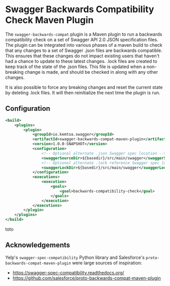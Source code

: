 # Swagger Backwards Compatibility Check Maven Plugin

The <code>swagger-backwards-compat</code> plugin is a Maven plugin to
run a backwards compatibility check on a set of Swagger API 2.0 JSON specification
files. The plugin can be integrated into various phases of a maven build to check 
that any changes to a set of Swagger .json files are backwards compatible.
This ensures that these changes do not impact existing users that haven't had a
chance to update to these latest changes. .lock files are created to keep
track of the state of the .json files. This file is updated when a non-breaking change
is made, and should be checked in along with any other changes.

It is also possible to force any breaking changes and reset the current state
by deleting .lock files. It will then reinitialize the next time the
plugin is run.

## Configuration

```xml
<build>
    <plugins>
        <plugin>
            <groupId>io.kemtoa.swagger</groupId>
            <artifactId>swagger-backwards-compat-maven-plugin</artifactId>
            <version>1.0.0-SNAPSHOT</version>
            <configuration>
                <!-- Optional alternate .json Swagger spec location -->
                <swaggerSourceDir>${basedir}/src/main/swagger</swaggerSourceDir>
                <!-- Optional alternate .lock reference Swagger spec location -->
                <swaggerLockDir>${basedir}/src/main/swagger</swaggerLockDir>
            </configuration>
            <executions>
                <execution>
                    <goals>
                        <goal>backwards-compatibility-check</goal>
                    </goals>
                </execution>
            </executions>
        </plugin>
    </plugins>
</build>
```

toto

## Acknowledgements
Yelp's `swagger-spec-compatibility` Python library and Salesforce's
`proto-backwards-compat-maven-plugin` were large sources of inspiration:
* https://swagger-spec-compatibility.readthedocs.org/
* https://github.com/salesforce/proto-backwards-compat-maven-plugin
